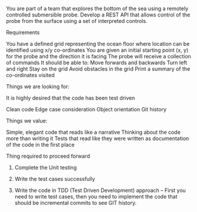  You are part of a team that explores the bottom of the sea using a remotely controlled submersible probe. Develop a REST API that allows control of the probe from the surface using a set of interpreted controls.

 

Requirements

You have a defined grid representing the ocean floor where location can be identified using x/y co-ordinates
You are given an initial starting point (x, y) for the probe and the direction it is facing
The probe will receive a collection of commands
It should be able to:
Move forwards and backwards
Turn left and right
Stay on the grid
Avoid obstacles in the grid
Print a summary of the co-ordinates visited
 

Things we are looking for:

It is highly desired that the code has been test driven

Clean code
Edge case consideration
Object orientation
Git history
 

Things we value:

Simple, elegant code that reads like a narrative
Thinking about the code more than writing it
Tests that read like they were written as documentation of the code in the first place
 

Thing required to proceed forward

1. Complete the Unit testing

2. Write the test cases successfully

3. Write the code in TDD (Test Driven Development) approach – First you need to write test cases, then you need to implement the code that should be incremental commits to see GIT history.
